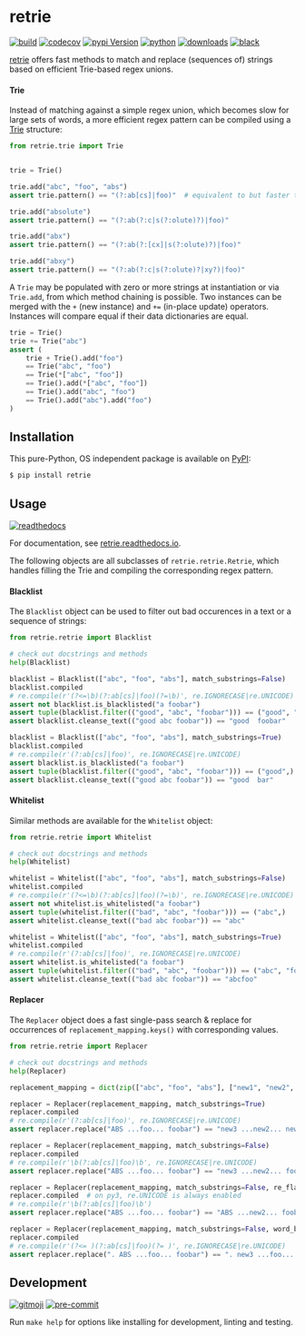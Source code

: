 # retrie

[![build](https://img.shields.io/github/actions/workflow/status/ddelange/retrie/main.yml?branch=master&logo=github&cacheSeconds=86400)](https://github.com/ddelange/retrie/actions?query=branch%3Amaster)
[![codecov](https://img.shields.io/codecov/c/github/ddelange/retrie/master?logo=codecov&logoColor=white)](https://codecov.io/gh/ddelange/retrie)
[![pypi Version](https://img.shields.io/pypi/v/retrie.svg?logo=pypi&logoColor=white)](https://pypi.org/project/retrie/)
[![python](https://img.shields.io/pypi/pyversions/retrie.svg?logo=python&logoColor=white)](https://pypi.org/project/retrie/)
[![downloads](https://static.pepy.tech/badge/retrie)](https://pypistats.org/packages/retrie)
[![black](https://img.shields.io/badge/code%20style-black-000000.svg)](https://github.com/python/black)


[retrie](https://github.com/ddelange/retrie) offers fast methods to match and replace (sequences of) strings based on efficient Trie-based regex unions.

#### Trie

Instead of matching against a simple regex union, which becomes slow for large sets of words, a more efficient regex pattern can be compiled using a [Trie](https://en.wikipedia.org/wiki/Trie) structure:

```py
from retrie.trie import Trie


trie = Trie()

trie.add("abc", "foo", "abs")
assert trie.pattern() == "(?:ab[cs]|foo)"  # equivalent to but faster than "(?:abc|abs|foo)"

trie.add("absolute")
assert trie.pattern() == "(?:ab(?:c|s(?:olute)?)|foo)"

trie.add("abx")
assert trie.pattern() == "(?:ab(?:[cx]|s(?:olute)?)|foo)"

trie.add("abxy")
assert trie.pattern() == "(?:ab(?:c|s(?:olute)?|xy?)|foo)"
```

A `Trie` may be populated with zero or more strings at instantiation or via `Trie.add`, from which method chaining is possible. Two instances can be merged with the `+` (new instance) and `+=` (in-place update) operators. Instances will compare equal if their data dictionaries are equal.

```py
trie = Trie()
trie += Trie("abc")
assert (
    trie + Trie().add("foo")
    == Trie("abc", "foo")
    == Trie(*["abc", "foo"])
    == Trie().add(*["abc", "foo"])
    == Trie().add("abc", "foo")
    == Trie().add("abc").add("foo")
)
```


## Installation

This pure-Python, OS independent package is available on [PyPI](https://pypi.org/project/retrie):

```sh
$ pip install retrie
```


## Usage

[![readthedocs](https://readthedocs.org/projects/retrie/badge/?version=latest)](https://retrie.readthedocs.io)

For documentation, see [retrie.readthedocs.io](https://retrie.readthedocs.io/en/stable/_code_reference/retrie.html).

The following objects are all subclasses of `retrie.retrie.Retrie`, which handles filling the Trie and compiling the corresponding regex pattern.


#### Blacklist

The `Blacklist` object can be used to filter out bad occurences in a text or a sequence of strings:
```py
from retrie.retrie import Blacklist

# check out docstrings and methods
help(Blacklist)

blacklist = Blacklist(["abc", "foo", "abs"], match_substrings=False)
blacklist.compiled
# re.compile(r'(?<=\b)(?:ab[cs]|foo)(?=\b)', re.IGNORECASE|re.UNICODE)
assert not blacklist.is_blacklisted("a foobar")
assert tuple(blacklist.filter(("good", "abc", "foobar"))) == ("good", "foobar")
assert blacklist.cleanse_text(("good abc foobar")) == "good  foobar"

blacklist = Blacklist(["abc", "foo", "abs"], match_substrings=True)
blacklist.compiled
# re.compile(r'(?:ab[cs]|foo)', re.IGNORECASE|re.UNICODE)
assert blacklist.is_blacklisted("a foobar")
assert tuple(blacklist.filter(("good", "abc", "foobar"))) == ("good",)
assert blacklist.cleanse_text(("good abc foobar")) == "good  bar"
```


#### Whitelist

Similar methods are available for the `Whitelist` object:
```py
from retrie.retrie import Whitelist

# check out docstrings and methods
help(Whitelist)

whitelist = Whitelist(["abc", "foo", "abs"], match_substrings=False)
whitelist.compiled
# re.compile(r'(?<=\b)(?:ab[cs]|foo)(?=\b)', re.IGNORECASE|re.UNICODE)
assert not whitelist.is_whitelisted("a foobar")
assert tuple(whitelist.filter(("bad", "abc", "foobar"))) == ("abc",)
assert whitelist.cleanse_text(("bad abc foobar")) == "abc"

whitelist = Whitelist(["abc", "foo", "abs"], match_substrings=True)
whitelist.compiled
# re.compile(r'(?:ab[cs]|foo)', re.IGNORECASE|re.UNICODE)
assert whitelist.is_whitelisted("a foobar")
assert tuple(whitelist.filter(("bad", "abc", "foobar"))) == ("abc", "foobar")
assert whitelist.cleanse_text(("bad abc foobar")) == "abcfoo"
```


#### Replacer

The `Replacer` object does a fast single-pass search & replace for occurrences of `replacement_mapping.keys()` with corresponding values.
```py
from retrie.retrie import Replacer

# check out docstrings and methods
help(Replacer)

replacement_mapping = dict(zip(["abc", "foo", "abs"], ["new1", "new2", "new3"]))

replacer = Replacer(replacement_mapping, match_substrings=True)
replacer.compiled
# re.compile(r'(?:ab[cs]|foo)', re.IGNORECASE|re.UNICODE)
assert replacer.replace("ABS ...foo... foobar") == "new3 ...new2... new2bar"

replacer = Replacer(replacement_mapping, match_substrings=False)
replacer.compiled
# re.compile(r'\b(?:ab[cs]|foo)\b', re.IGNORECASE|re.UNICODE)
assert replacer.replace("ABS ...foo... foobar") == "new3 ...new2... foobar"

replacer = Replacer(replacement_mapping, match_substrings=False, re_flags=None)
replacer.compiled  # on py3, re.UNICODE is always enabled
# re.compile(r'\b(?:ab[cs]|foo)\b')
assert replacer.replace("ABS ...foo... foobar") == "ABS ...new2... foobar"

replacer = Replacer(replacement_mapping, match_substrings=False, word_boundary=" ")
replacer.compiled
# re.compile(r'(?<= )(?:ab[cs]|foo)(?= )', re.IGNORECASE|re.UNICODE)
assert replacer.replace(". ABS ...foo... foobar") == ". new3 ...foo... foobar"
```


## Development

[![gitmoji](https://img.shields.io/badge/gitmoji-%20%F0%9F%98%9C%20%F0%9F%98%8D-ffdd67)](https://github.com/carloscuesta/gitmoji-cli)
[![pre-commit](https://img.shields.io/badge/pre--commit-enabled-brightgreen?logo=pre-commit&logoColor=white)](https://github.com/pre-commit/pre-commit)

Run `make help` for options like installing for development, linting and testing.
